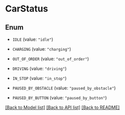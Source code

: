# CarStatus

## Enum


* `IDLE` (value: `"idle"`)

* `CHARGING` (value: `"charging"`)

* `OUT_OF_ORDER` (value: `"out_of_order"`)

* `DRIVING` (value: `"driving"`)

* `IN_STOP` (value: `"in_stop"`)

* `PAUSED_BY_OBSTACLE` (value: `"paused_by_obstacle"`)

* `PAUSED_BY_BUTTON` (value: `"paused_by_button"`)


[[Back to Model list]](../README.md#documentation-for-models) [[Back to API list]](../README.md#documentation-for-api-endpoints) [[Back to README]](../README.md)


